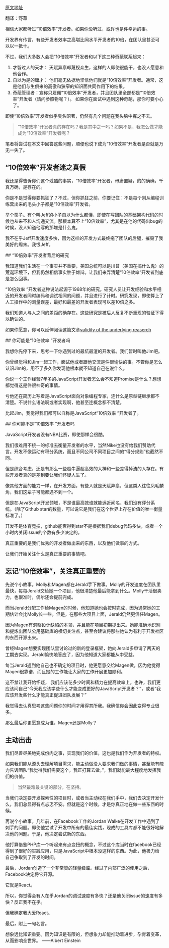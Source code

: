 [原文地址](http://thefullstack.xyz/10x-javascript-developer/)

翻译：野草

相信大家都听过“10倍效率”开发者。如果你没听过，或许也是件幸运的事。

开发界有传言，有些开发者效率之高堪比同水平开发者的10倍，在团队里甚至可以以一抵十。

不过，我们大多数人会把“10倍效率”开发者和以下这三种奇葩联系起来：

1. 才智过人的天才： 天赋异禀却蔑视众生，这样的人即使很能干，也没人愿意和他合作。
2. 自以为是的庸才： 他们毫无依据地坚信他们就是“10倍效率”开发者。通常，这是他们与生俱来的高傲和狭窄的知识面共同作用下的结果。
3. 奇葩管理者：宣称只雇佣“10倍效率”开发者，并且团队里全部都是“10倍效率”开发者（请问参照物呢？）。 如果你在面试中遇到这种奇葩，那你可要小心了。

即使“10倍效率”开发者似乎臭名昭著，仍然有几个问题在我头脑中挥之不去。

>“10倍效率”开发者真的存在吗？我是其中之一吗？如果不是，我怎么做才能成为“10倍效率”开发者呢？

笔者将尝试在本文中回答这些问题，顺便也说下成为“10倍效率”开发者是否就是万无一失了。

## “10倍效率”开发者迷之真假

我还是得告诉你们这个残酷的事实，“10倍效率”开发者，毋庸置疑，的的确确，千真万确，是存在的。

你是不是觉得你要抓狂了？不过，但你抓狂之前，你要记住：不是每个刚从编程训练营出来的毛头小子都是“10倍效率”开发者。

举个栗子。有个叫Jeff的小子自以为什么都懂，即使在写团队的基础架构代码的时候也从来不和人沟通交流。那根本算不上“10倍效率”，尤其是在他的代码出bug的时候，没人知道他写的那堆是什么鬼。

我不在乎Jeff开发速度多快，因为这样的开发方式最终拖了团队的后腿，摧毁了我美好的周末。我恨Jeff。

## “10倍效率”开发者背后的研究

我知道我们生活在一个事实并不重要，美国总统可以是川普（美国在搞什么鬼）的荒诞环境下，但我仍然相信事实胜于雄辩。让我们来弄清楚“10倍效率”开发者到底是怎么回事。

“10倍效率 ”开发者这种说法起源于1968年的研究。研究人员让开发经验和水平相近的开发者同时编码和调试相同的问题，并且进行了计时。研究发现，即使算上了人工操作中的测量误差，最好和最差的开发者表现可以差10倍之多。

我们知道人与人之间的差距的确存在。这些研究是被后人反复不断重现的验证下得以确认的。

如果你愿意，你可以延伸阅读这篇文章[validity of the underlying reaserch](http://www.construx.com/10x_Software_Development/Origins_of_10X_%E2%80%93_How_Valid_is_the_Underlying_Research_/)

## 你可能是“10倍效率 ”开发者吗

我想你先停下来，思考一下你遇到过的最坑最渣的开发者。我们暂时叫他Jim吧。

你曾经觉得和Jim一起工作，面试他或者跟他交流是件很愉快的事。不管你是怎么认识Jim的，用不了多久你发现他根本就不知道自己在说什么。

你说一个工作经验7年多的JavaScript开发者怎么会不知道Promise是什么？想想都觉得这是件很神奇的事情。

亏他还在简历上写着是JavaScript面向对象编程专家，连什么是原型链继承都不清楚。不说什么语法啊或者实现啊，他甚至连概念都不清楚。

比起Jim，我觉得我们都可以自称是JavaScript“10倍效率 ”开发者了。

## 你可能不是“10倍效率 ”开发者吗

JavaScript开发者没有NBA比赛，即使那样会很酷。

我们很难用不统一的标准去衡量开发者的水平，当然Nike也没有给我们赞助代言。开发不像运动有积分系统，而且不同公司不同项目之间的“得分规则”也截然不同。

但是综合考虑，还是有那么一些超牛逼超高效的大神和一些差得掉渣的人存在。有些开发者真的是差到要让我们怀疑人生了。

像其他方面的能力一样，在开发方面，有些人就是天赋异禀，但这类人往往凤毛麟角，我们这辈子可能都遇不到一个。

但是在JavaScript开发领域，不是谁最高效谁就能远近闻名，我们没有评分系统。（除了Github star的数量，可以说它是我们在这个世界上存在价值的唯一衡量标准了。）

开发不是体育竞技，github能否得到star不是根据我们debug代码多快，或者一个小时内关闭issue的个数有多少决定的。

真正重要的是我们优秀的开发者做出来的东西，以及他们做事的方式。

让我们开始关注什么是真正重要的事情吧。

## 忘记“10倍效率”，关注真正重要的

先说个小故事。Molly和Magen都在Jerald手下做事。Molly的开发速度在团队里最快，每每Jerald交给她一个项目，他很清楚他最后能拿到什么。Molly干活很卖力，也很准时，偶尔还会提前完成。

而当Jerald分配工作给Magen的时候，他知道她也会按时完成，因为通常她的工期估计会比Molly长一些。但是，在那些大项目上面，Jerald仍然更信任Magen。

因为Magen有洞察设计缺陷的本领，并且能在项目初期提出来。她能准确地识别和提炼出团队公用基础库的横切关注点，甚至会建议将那些她认为有利于开发社区的东西开源出来。

曾经Magen想要实现团队里讨论过的新的登录框架，她向Jerald多申请了两天的工期去实现。Jerald愉快地答应了，因为他知道大家都能从中受益。

每当Jerald遇到他自己也不确定的项目时，他更愿意交给Magen做，因为他觉得Magen很靠谱，而且她的工作能让大家的工作开展更加顺利。

这不禁让我开始怀疑， 我们应该花多少时间和精力在提高效率上。也许，我们更应该问自己“今天我应该学些什么才能变成更好的JavaScript开发者？”，或者“我应该开发些什么才能真正促进团队发展？”

我觉得去认真思考这些问题你的时间才用得其所我。我确信你会因此变得专业很多。

那么最后你更愿意成为谁，Magen还是Molly？

## 主动出击

我们尽善尽美地完成份内之事，实现我们的价值，这也是我们作为开发者的特权。

如果我们能从源头去理解项目需求，能主动做没人要求我们做的事情，甚至能有魄力告诉团队“我觉得我们需要这个，我正打算去做。”，我们就能最大程度地发挥我们的价值。

> 当然最难最关键的部分，在坚持。

当我们决定要开发探索性的项目时，或者当主动权在我们手中，我们去决定开发什么，我们总显得有点忐忑不安。但就是这个时候，才是你真正地在做一些东西的时候。

再说个小故事。几年前，在Facebook工作的Jordan Walke在开发工作中遇到了刺手的问题。即使他尝试了开发中所有的最佳实践，现成的工具库都不能很好地解决他的问题。于是，他决定尝试新的东西。

他打算借鉴PHP库一个听起来有点变扭的概念，不过这个库当时在facebook已经得到了很好的实践应用，只是JavaScript中根本没这样的东西。为此，他极力给自己争取到了开发的时间。

最后，Jordan创造了一个非常赞的轻量级库。经过了内部广泛的使用之后，Facebook决定将它开源。

它就是React。

所以，你觉得会有人在乎Jordan的调试速度有多快？还是他关闭issue的速度有多快？反正我不在乎。

但我确定我大爱React。

最后，附上一句名言。

想象远比知识重要。因为知识是有限的，但想象力却能推动着进步，孕育着变革，从而影响全世界。 ——Albert Einstein
